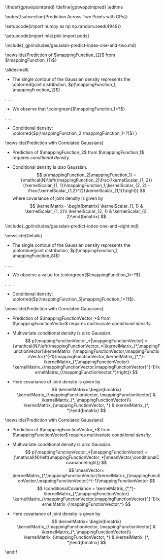\ifndef{gptwopointpred}
\define{gptwopointpred}
\editme

\notes{\subsection{Prediction Across Two Points with GPs}}

\setupcode{import numpy as np
np.random.seed(4949)}

\setupcode{import mlai.plot
import pods}

\include{_gp/includes/gaussian-predict-index-one-and-two.md}

\newslide{Prediction of $\mappingFunction_{2}$ from $\mappingFunction_{1}$}

\slidesmall{
* The single contour of the Gaussian density represents the \colorred{joint distribution, $p(\mappingFunction_1, \mappingFunction_2)$}

. . .

* We observe that \colorgreen{$\mappingFunction_1=?$}

. . .

* Conditional density: \colorred{$p(\mappingFunction_2|\mappingFunction_1=?)$}
}
	
\newslide{Prediction with Correlated Gaussians}

* Prediction of $\mappingFunction_2$ from $\mappingFunction_1$ requires *conditional density*.

* Conditional density is *also* Gaussian.
  $$
  p(\mappingFunction_2|\mappingFunction_1) = {\mathcal{N}\left(\mappingFunction_2|\frac{\kernelScalar_{1, 2}}{\kernelScalar_{1, 1}}\mappingFunction_1,\kernelScalar_{2, 2} - \frac{\kernelScalar_{1,2}^2}{\kernelScalar_{1,1}}\right)}
  $$
  where covariance of joint density is given by
  $$
  \kernelMatrix= \begin{bmatrix} \kernelScalar_{1, 1} & \kernelScalar_{1, 2}\\ \kernelScalar_{2, 1} & \kernelScalar_{2, 2}\end{bmatrix}
  $$

\include{_gp/includes/gaussian-predict-index-one-and-eight.md}

\newslide{Details}

* The single contour of the Gaussian density represents the \colorblue{joint distribution, $p(\mappingFunction_1, \mappingFunction_8)$}

. . .

* We observe a value for \colorgreen{$\mappingFunction_1=-?$}

. . .
	
* Conditional density: \colorred{$p(\mappingFunction_5|\mappingFunction_1=?)$}.

\newslide{Prediction with Correlated Gaussians}

* Prediction of $\mappingFunctionVector_*$ from $\mappingFunctionVector$ requires
    multivariate *conditional density*.

* Multivariate conditional density is *also* Gaussian. 
  <large>
  $$
  p(\mappingFunctionVector_*|\mappingFunctionVector) = {\mathcal{N}\left(\mappingFunctionVector_*|\kernelMatrix_{*,\mappingFunctionVector}\kernelMatrix_{\mappingFunctionVector,\mappingFunctionVector}^{-1}\mappingFunctionVector,\kernelMatrix_{*,*}-\kernelMatrix_{*,\mappingFunctionVector} \kernelMatrix_{\mappingFunctionVector,\mappingFunctionVector}^{-1}\kernelMatrix_{\mappingFunctionVector,*}\right)}
  $$
  </large>

* Here covariance of joint density is given by
  $$
  \kernelMatrix= \begin{bmatrix} \kernelMatrix_{\mappingFunctionVector, \mappingFunctionVector} & \kernelMatrix_{*, \mappingFunctionVector}\\ \kernelMatrix_{\mappingFunctionVector, *} & \kernelMatrix_{*, *}\end{bmatrix}
  $$

\newslide{Prediction with Correlated Gaussians}

* Prediction of $\mappingFunctionVector_*$ from $\mappingFunctionVector$ requires multivariate *conditional density*.

* Multivariate conditional density is *also* Gaussian. 
  <large>
  $$
  p(\mappingFunctionVector_*|\mappingFunctionVector) = {\mathcal{N}\left(\mappingFunctionVector_*|\meanVector,\conditionalCovariance\right)}
  $$
  $$
  \meanVector= \kernelMatrix_{*,\mappingFunctionVector}\kernelMatrix_{\mappingFunctionVector,\mappingFunctionVector}^{-1}\mappingFunctionVector
  $$
  $$
  \conditionalCovariance = \kernelMatrix_{*,*}-\kernelMatrix_{*,\mappingFunctionVector} \kernelMatrix_{\mappingFunctionVector,\mappingFunctionVector}^{-1}\kernelMatrix_{\mappingFunctionVector,*}
  $$
  </large>

* Here covariance of joint density is given by
  $$
  \kernelMatrix= \begin{bmatrix} \kernelMatrix_{\mappingFunctionVector, \mappingFunctionVector} & \kernelMatrix_{*, \mappingFunctionVector}\\ \kernelMatrix_{\mappingFunctionVector, *} & \kernelMatrix_{*, *}\end{bmatrix}
  $$

\endif
